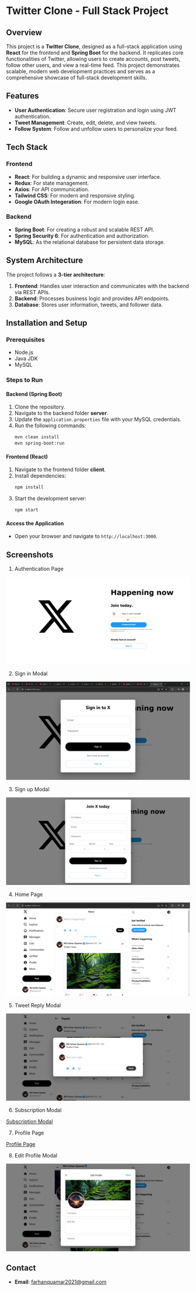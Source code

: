 
# Twitter Clone - Full Stack Project

## Overview
This project is a **Twitter Clone**, designed as a full-stack application using **React** for the frontend and **Spring Boot** for the backend. It replicates core functionalities of Twitter, allowing users to create accounts, post tweets, follow other users, and view a real-time feed. This project demonstrates scalable, modern web development practices and serves as a comprehensive showcase of full-stack development skills.

## Features
- **User Authentication**: Secure user registration and login using JWT authentication.
- **Tweet Management**: Create, edit, delete, and view tweets.
- **Follow System**: Follow and unfollow users to personalize your feed.

## Tech Stack
### Frontend
- **React**: For building a dynamic and responsive user interface.
- **Redux**: For state management.
- **Axios**: For API communication.
- **Tailwind CSS**: For modern and responsive styling.
- **Google OAuth Integeration**: For modern login ease.

### Backend
- **Spring Boot**: For creating a robust and scalable REST API.
- **Spring Security 6**: For authentication and authorization.
- **MySQL**: As the relational database for persistent data storage.

## System Architecture
The project follows a **3-tier architecture**:
1. **Frontend**: Handles user interaction and communicates with the backend via REST APIs.
2. **Backend**: Processes business logic and provides API endpoints.
3. **Database**: Stores user information, tweets, and follower data.

## Installation and Setup
### Prerequisites
- Node.js
- Java JDK
- MySQL

### Steps to Run
#### Backend (Spring Boot)
1. Clone the repository.
2. Navigate to the backend folder **server**.
3. Update the `application.properties` file with your MySQL credentials.
4. Run the following commands:
   ```bash
   mvn clean install
   mvn spring-boot:run
   ```

#### Frontend (React)
1. Navigate to the frontend folder **client**.
2. Install dependencies:
   ```bash
   npm install
   ```
3. Start the development server:
   ```bash
   npm start
   ```

#### Access the Application
- Open your browser and navigate to `http://localhost:3000`.

## Screenshots

1. Authentication Page

![Authentication Page](app_screenshots/Authentication_Page.png)

2. Sign in Modal

![Sign in](app_screenshots/Signin_Modal.png)

3. Sign up Modal

![Sign up](app_screenshots/Signup_Modal.png)

4. Home Page

![Home Page](app_screenshots/Home_Page.png)

5. Tweet Reply Modal

![Tweet Reply](app_screenshots/Tweet_Reply_Modal.png)

6. Subscription Modal

[Subscription Modal](app_screenshots/Subscription_Modal.png)

7. Profile Page

[Profile Page](app_screenshots/Profile_Page.png)

8. Edit Profile Modal

![Edit Profile](app_screenshots/Edit_Profile_Modal.png)

## Contact
- **Email**: farhanquamar2021@gmail.com